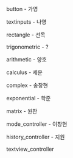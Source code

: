button - 가영

textinputs - 나영

rectangle - 선목



trigonometric - ?

arithmetic - 양호

calculus - 세운

complex - 송창현

exponential - 학준

matrix - 원찬



mode_controller - 이창현

history_controller - 지원

textview_controller


